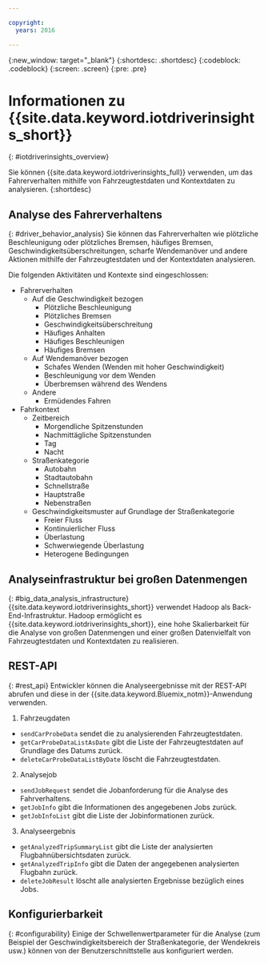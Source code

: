 ```yaml
---

copyright:
  years: 2016

---
```


{:new_window: target="_blank"}
{:shortdesc: .shortdesc}
{:codeblock: .codeblock}
{:screen: .screen}
{:pre: .pre}


# Informationen zu {{site.data.keyword.iotdriverinsights_short}}
{: #iotdriverinsights_overview}

Sie können {{site.data.keyword.iotdriverinsights_full}} verwenden, um das Fahrerverhalten mithilfe von Fahrzeugtestdaten und Kontextdaten zu analysieren.
{:shortdesc}

## Analyse des Fahrerverhaltens
{: #driver_behavior_analysis}
Sie können das Fahrerverhalten wie plötzliche Beschleunigung oder plötzliches Bremsen, häufiges Bremsen, Geschwindigkeitsüberschreitungen, scharfe Wendemanöver und andere Aktionen mithilfe der Fahrzeugtestdaten und der Kontextdaten analysieren. 

Die folgenden Aktivitäten und Kontexte sind eingeschlossen: 
 - Fahrerverhalten 
    - Auf die Geschwindigkeit bezogen
       - Plötzliche Beschleunigung
       - Plötzliches Bremsen
       - Geschwindigkeitsüberschreitung
       - Häufiges Anhalten
       - Häufiges Beschleunigen
       - Häufiges Bremsen
    - Auf Wendemanöver bezogen
       - Schafes Wenden (Wenden mit hoher Geschwindigkeit)
       - Beschleunigung vor dem Wenden
       - Überbremsen während des Wendens
    - Andere
       - Ermüdendes Fahren
 - Fahrkontext
    - Zeitbereich
       - Morgendliche Spitzenstunden
       - Nachmittägliche Spitzenstunden
       - Tag
       - Nacht
    - Straßenkategorie
       - Autobahn
       - Stadtautobahn
       - Schnellstraße
       - Hauptstraße
       - Nebenstraßen
    - Geschwindigkeitsmuster auf Grundlage der Straßenkategorie
       - Freier Fluss
       - Kontinuierlicher Fluss
       - Überlastung
       - Schwerwiegende Überlastung
       - Heterogene Bedingungen

## Analyseinfrastruktur bei großen Datenmengen
{: #big_data_analysis_infrastructure}
{{site.data.keyword.iotdriverinsights_short}} verwendet Hadoop als Back-End-Infrastruktur. Hadoop ermöglicht es {{site.data.keyword.iotdriverinsights_short}}, eine hohe Skalierbarkeit für die Analyse von großen Datenmengen und einer großen Datenvielfalt von Fahrzeugtestdaten und Kontextdaten zu realisieren. 

## REST-API
{: #rest_api}
Entwickler können die Analyseergebnisse mit der REST-API abrufen und diese in der {{site.data.keyword.Bluemix_notm}}-Anwendung verwenden. 
 1. Fahrzeugdaten
   - `sendCarProbeData` sendet die zu analysierenden Fahrzeugtestdaten. 
   - `getCarProbeDataListAsDate` gibt die Liste der Fahrzeugtestdaten auf Grundlage des Datums zurück. 
   - `deleteCarProbeDataListByDate` löscht die Fahrzeugtestdaten. 
 2. Analysejob
   - `sendJobRequest` sendet die Jobanforderung für die Analyse des Fahrverhaltens. 
   - `getJobInfo` gibt die Informationen des angegebenen Jobs zurück. 
   - `getJobInfoList` gibt die Liste der Jobinformationen zurück. 
 3. Analyseergebnis 
   - `getAnalyzedTripSummaryList` gibt die Liste der analysierten Flugbahnübersichtsdaten zurück. 
   - `getAnalyzedTripInfo` gibt die Daten der angegebenen analysierten Flugbahn zurück. 
   - `deleteJobResult` löscht alle analysierten Ergebnisse bezüglich eines Jobs.

## Konfigurierbarkeit
{: #configurability}
Einige der Schwellenwertparameter für die Analyse (zum Beispiel der Geschwindigkeitsbereich der Straßenkategorie, der Wendekreis usw.) können von der Benutzerschnittstelle aus konfiguriert werden. 
